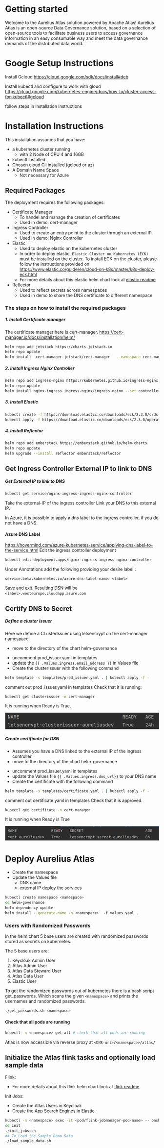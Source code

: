 Getting started
===============
Welcome to the Aurelius Atlas solution powered by Apache Atlas! Aurelius Atlas is an open-source Data Governance solution, based on a selection of open-source tools to facilitate business users to access governance information in an easy consumable way and meet the data governance demands of the distributed data world.

Google Setup Instructions
=========================
Install Gcloud
https://cloud.google.com/sdk/docs/install#deb

Install kubectl and configure to work with gloud
https://cloud.google.com/kubernetes-engine/docs/how-to/cluster-access-for-kubectl#gcloud

follow steps in Installation Instructions

Installation Instructions
=========================

This installation assumes that you have:
- a kubernetes cluster running
  - with 2 Node of CPU 4 and 16GB
- kubectl installed
- Chosen cloud Cli installed (gcloud or az)
- A Domain Name Space 
  - Not necessary for Azure

## Required Packages
The deployment requires the following packages:
- Certificate Manager
  - To handel and manage the creation of certificates
  - Used in demo: cert-manager
- Ingress Controller
  - Used to create an entry point to the cluster through an external IP.
  - Used in demo: Nginx Controller
- Elastic
  - Used to deploy elastic on the kubernetes cluster
  - In order to deploy elastic, ``Elastic Cluster on Kubernetes (ECK)`` must be installed on the cluster. To install ECK on the cluster, please follow the instructions provided on https://www.elastic.co/guide/en/cloud-on-k8s/master/k8s-deploy-eck.html
  - For more details about this elastic helm chart look at [elastic readme](./charts/elastic/README.md)
- Reflector
  - Used to reflect secrets across namespaces
  - Used in demo to share the DNS certificate to different namespace

### The steps on how to install the required packages

##### 1. Install Certificate manager
The certificate manager here is cert-manager.
https://cert-manager.io/docs/installation/helm/
```bash
helm repo add jetstack https://charts.jetstack.io
helm repo update
helm install  cert-manager jetstack/cert-manager   --namespace cert-manager   --create-namespace   --version v1.9.1 
```
##### 2. Install Ingress Nginx Controller
```bash
helm repo add ingress-nginx https://kubernetes.github.io/ingress-nginx
helm repo update
helm install nginx-ingress ingress-nginx/ingress-nginx --set controller.publishService.enabled=true
```
##### 3. Install Elastic
```bash
kubectl create -f https://download.elastic.co/downloads/eck/2.3.0/crds.yaml
kubectl apply -f https://download.elastic.co/downloads/eck/2.3.0/operator.yaml
```
##### 4. Install Reflector
```bash
helm repo add emberstack https://emberstack.github.io/helm-charts
helm repo update
helm upgrade --install reflector emberstack/reflector
```

## Get Ingress Controller External IP to link to DNS 

##### Get External IP to link to DNS
```bash
kubectl get service/nginx-ingress-ingress-nginx-controller
```
Take the external-IP of the ingress controller
Link your DNS to this external IP.

In Azure, it is possible to apply a dns label to the ingress controller, if you do not have a DNS.
#### Azure DNS Label
https://hovermind.com/azure-kubernetes-service/applying-dns-label-to-the-service.html
Edit the ingress controller deployment 
```bash
kubectl edit deployment.apps/nginx-ingress-ingress-nginx-controller
```
Under Annotations add the following providing your desire label <label>:

```
service.beta.kubernetes.io/azure-dns-label-name: <label>
```
Save and exit.
Resulting DSN will be ``<label>.westeurope.cloudapp.azure.com``


## Certify DNS to Secret

##### Define a cluster issuer
Here we define a CLusterIssuer using letsencrypt on the cert-manager namespace
- move to the directory of the chart helm-governance
* uncomment prod_issuer.yaml in templates
* update the ``{{ .Values.ingress.email_address }}`` in Values file
* Create the clusterIssuer with the following command
```bash
helm template -s templates/prod_issuer.yaml . | kubectl apply -f -
```
comment out prod_issuer.yaml in templates
Check that it is running:
```bash
kubectl get clusterissuer -n cert-manager 
```
It is running when Ready is True.


![img.png](img.png)

##### Create certificate for DSN
- Assumes you have a DNS linked to the external IP of the ingress controller
- move to the directory of the chart helm-governance
* uncomment prod_issuer.yaml in templates
* update the Values file ``{{ .Values.ingress.dns_url}}`` to your DNS name 
* Create the certificate with the following command
```bash
helm template -s templates/certificate.yaml . | kubectl apply -f -
```
comment out certificate.yaml in templates
Check that it is approved.
```bash
kubectl get certificate -n cert-manager 
```
It is running when Ready is True


![img_1.png](img_1.png)


Deploy Aurelius Atlas
============
- Create the namespace
- Update the Values file 
  - DNS name
  - external IP
deploy the services

```bash
kubectl create namespace <namespace>
cd helm-governance
helm dependency update
helm install --generate-name -n <namespace>  -f values.yaml .
```
### Users with Randomized Passwords
In the helm chart 5 base users are created with randomized passwords stored as secrets on kubernetes.


The 5 base users are:
1. Keycloak Admin User
2. Atlas Admin User
3. Atlas Data Steward User
4. Atlas Data User
5. Elastic User

To get the randomized passwords out of kubernetes there is a bash script get_passwords. 
Which scans the given ``<namespace>`` and prints the usernames and randomized passwords.
```bash
./get_passwords.sh <namespace>
```

#### Check that all pods are running
``` bash
kubectl -n <namespace> get all # check that all pods are running
```
Atlas is now accessible via reverse proxy at ``<DNS-url>/<namespace>/atlas/``


## Initialize the Atlas flink tasks and optionally load sample data

Flink:
- For more details about this flink helm chart look at [flink readme](./charts/flink/README.md)


Init Jobs:
- Create the Atlas Users in Keycloak
- Create the App Search Engines in Elastic

```bash ${1}
kubectl -n <namespace> exec -it <pod/flink-jobmanager-pod-name> -- bash
cd init
./init_jobs.sh
## To Load the Sample Demo Data 
./load_sample_data.sh
```









